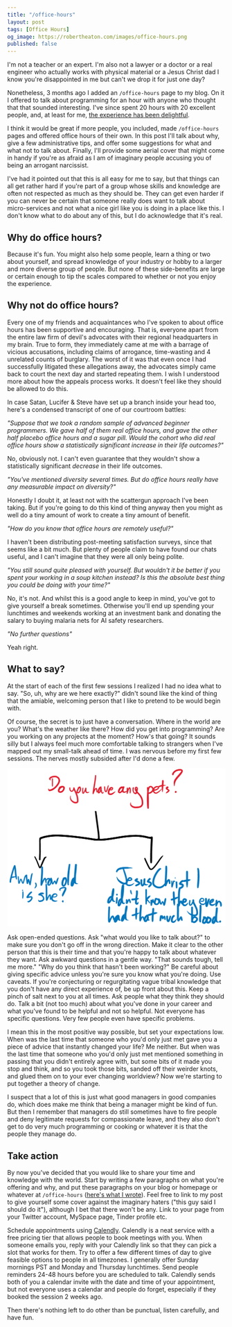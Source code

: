 ```yaml
---
title: "/office-hours"
layout: post
tags: [Office Hours]
og_image: https://robertheaton.com/images/office-hours.png
published: false
---
```

I'm not a teacher or an expert. I'm also not a lawyer or a doctor or a real engineer who actually works with physical material or a Jesus Christ dad I know you're disappointed in me but can't we drop it for just one day?

Nonetheless, 3 months ago I added an `/office-hours` page to my blog. On it I offered to talk about programming for an hour with anyone who thought that that sounded interesting. I've since spent 20 hours with 20 excellent people, and, at least for me, [the experience has been delightful](/2018/10/02/lessons-from-my-first-20-office-hours).

I think it would be great if more people, you included, made `/office-hours` pages and offered office hours of their own. In this post I'll talk about why, give a few administrative tips, and offer some suggestions for what and what not to talk about. Finally, I'll provide some aerial cover that might come in handy if you're as afraid as I am of imaginary people accusing you of being an arrogant narcissist.

I've had it pointed out that this is all easy for me to say, but that things can all get rather hard if you're part of a group whose skills and knowledge are often not respected as much as they should be. They can get even harder if you can never be certain that someone really does want to talk about micro-services and not what a nice girl like you is doing in a place like this. I don't know what to do about any of this, but I do acknowledge that it's real.

## Why do office hours?

Because it's fun. You might also help some people, learn a thing or two about yourself, and spread knowledge of your industry or hobby to a larger and more diverse group of people. But none of these side-benefits are large or certain enough to tip the scales compared to whether or not you enjoy the experience.

## Why not do office hours?

Every one of my friends and acquaintances who I've spoken to about office hours has been supportive and encouraging. That is, everyone apart from the entire law firm of devil's advocates with their regional headquarters in my brain. True to form, they immediately came at me with a barrage of vicious accusations, including claims of arrogance, time-wasting and 4 unrelated counts of burglary. The worst of it was that even once I had successfully litigated these allegations away, the advocates simply came back to court the next day and started repeating them. I wish I understood more about how the appeals process works. It doesn't feel like they should be allowed to do this.

In case Satan, Lucifer & Steve have set up a branch inside your head too, here's a condensed transcript of one of our courtroom battles:

*"Suppose that we took a random sample of advanced beginner programmers. We gave half of them real office hours, and gave the other half placebo office hours and a sugar pill. Would the cohort who did real office hours show a statistically significant increase in their life outcomes?"*

No, obviously not. I can't even guarantee that they wouldn't show a statistically significant *decrease* in their life outcomes.

*"You've mentioned diversity several times. But do office hours really have any measurable impact on diversity?"*

Honestly I doubt it, at least not with the scattergun approach I've been taking. But if you're going to do this kind of thing anyway then you might as well do a tiny amount of work to create a tiny amount of benefit.

*"How do you know that office hours are remotely useful?"*

I haven't been distributing post-meeting satisfaction surveys, since that seems like a bit much. But plenty of people claim to have found our chats useful, and I can't imagine that they were all only being polite.

*"You still sound quite pleased with yourself. But wouldn't it be better if you spent your working in a soup kitchen instead? Is this the absolute best thing you could be doing with your time?"*

No, it's not. And whilst this is a good angle to keep in mind, you've got to give yourself a break sometimes. Otherwise you'll end up spending your lunchtimes and weekends working at an investment bank and donating the salary to buying malaria nets for AI safety researchers.

*"No further questions"*

Yeah right.

## What to say?

At the start of each of the first few sessions I realized I had no idea what to say. "So, uh, why are we here exactly?" didn't sound like the kind of thing that the amiable, welcoming person that I like to pretend to be would begin with.

Of course, the secret is to just have a conversation. Where in the world are you? What's the weather like there? How did you get into programming? Are you working on any projects at the moment? How's that going? It sounds silly but I always feel much more comfortable talking to strangers when I've mapped out my small-talk ahead of time. I was nervous before my first few sessions. The nerves mostly subsided after I'd done a few.

<img src="/images/oh2-flowchart.png" />

Ask open-ended questions. Ask "what would you like to talk about?" to make sure you don't go off in the wrong direction. Make it clear to the other person that this is their time and that you're happy to talk about whatever they want. Ask awkward questions in a gentle way. "That sounds tough, tell me more." "Why do you think that hasn't been working?" Be careful about giving specific advice unless you're sure you know what you're doing. Use caveats. If you're conjecturing or regurgitating vague tribal knowledge that you don't have any direct experience of, be up front about this. Keep a pinch of salt next to you at all times. Ask people what they think they should do. Talk a bit (not too much) about what you've done in your career and what you've found to be helpful and not so helpful. Not everyone has specific questions. Very few people even have specific problems.

I mean this in the most positive way possible, but set your expectations low. When was the last time that someone who you'd only just met gave you a piece of advice that instantly changed your life? Me neither. But when was the last time that someone who you'd only just met mentioned something in passing that you didn't entirely agree with, but some bits of it made you stop and think, and so you took those bits, sanded off their weirder knots, and glued them on to your ever changing worldview? Now we're starting to put together a theory of change.

I suspect that a lot of this is just what good managers in good companies do, which does make me think that being a manager might be kind of fun. But then I remember that managers do still sometimes have to fire people and deny legitimate requests for compassionate leave, and they also don't get to do very much programming or cooking or whatever it is that the people they manage do.

## Take action

By now you've decided that you would like to share your time and knowledge with the world. Start by writing a few paragraphs on what you're offering and why, and put these paragraphs on your blog or homepage or whatever at `/office-hours` ([here's what I wrote](https://robertheaton.com/office-hours)). Feel free to link to my post to give yourself some cover against the imaginary haters ("this guy said I should do it"), although I bet that there won't be any. Link to your page from your Twitter account, MySpace page, Tinder profile etc.

Schedule appointments using [Calendly](https://calendly.com). Calendly is a neat service with a free pricing tier that allows people to book meetings with you. When someone emails you, reply with your Calendly link so that they can pick a slot that works for them. Try to offer a few different times of day to give feasible options to people in all timezones. I generally offer Sunday mornings PST and Monday and Thursday lunchtimes. Send people reminders 24-48 hours before you are scheduled to talk. Calendly sends both of you a calendar invite with the date and time of your appointment, but not everyone uses a calendar and people do forget, especially if they booked the session 2 weeks ago.

Then there's nothing left to do other than be punctual, listen carefully, and have fun.
